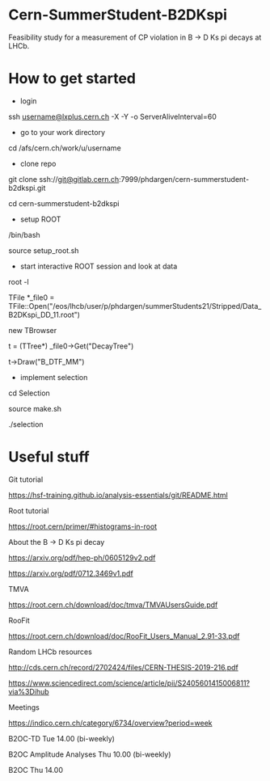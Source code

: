 # Cern-SummerStudent-B2DKspi

Feasibility study for a measurement of CP violation in B -> D Ks pi decays at LHCb.

# How to get started

- login

ssh username@lxplus.cern.ch -X -Y -o ServerAliveInterval=60

- go to your work directory

cd /afs/cern.ch/work/u/username

- clone repo

git clone ssh://git@gitlab.cern.ch:7999/phdargen/cern-summerstudent-b2dkspi.git

cd cern-summerstudent-b2dkspi

- setup ROOT

/bin/bash

source setup_root.sh

- start interactive ROOT session and look at data

root -l

TFile *_file0 = TFile::Open("/eos/lhcb/user/p/phdargen/summerStudents21/Stripped/Data_B2DKspi_DD_11.root")

new TBrowser

t = (TTree*) _file0->Get("DecayTree")

t->Draw("B_DTF_MM")

- implement selection

cd Selection

source make.sh

./selection


# Useful stuff

Git tutorial

https://hsf-training.github.io/analysis-essentials/git/README.html

Root tutorial

https://root.cern/primer/#histograms-in-root

About the B -> D Ks pi decay

https://arxiv.org/pdf/hep-ph/0605129v2.pdf

https://arxiv.org/pdf/0712.3469v1.pdf

TMVA

https://root.cern.ch/download/doc/tmva/TMVAUsersGuide.pdf

RooFit

https://root.cern.ch/download/doc/RooFit_Users_Manual_2.91-33.pdf

Random LHCb resources 

http://cds.cern.ch/record/2702424/files/CERN-THESIS-2019-216.pdf

https://www.sciencedirect.com/science/article/pii/S2405601415006811?via%3Dihub


Meetings

https://indico.cern.ch/category/6734/overview?period=week

B2OC-TD Tue 14.00 (bi-weekly)

B2OC Amplitude Analyses Thu 10.00 (bi-weekly)

B2OC Thu 14.00

